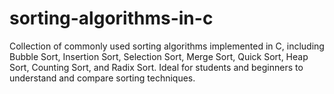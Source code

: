 # sorting-algorithms-in-c
Collection of commonly used sorting algorithms implemented in C, including Bubble Sort, Insertion Sort, Selection Sort, Merge Sort, Quick Sort, Heap Sort, Counting Sort, and Radix Sort. Ideal for students and beginners to understand and compare sorting techniques.
